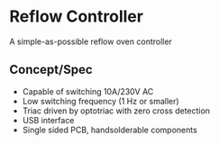 # Reflow Controller
A simple-as-possible reflow oven controller

## Concept/Spec
* Capable of switching 10A/230V AC
* Low switching frequency (1 Hz or smaller)
* Triac driven by optotriac with zero cross detection
* USB interface
* Single sided PCB, handsolderable components
